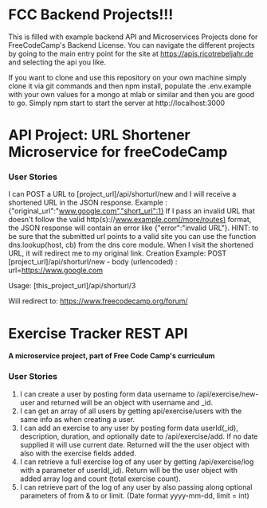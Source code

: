 # FCC Backend Projects!!!

This is filled with example backend API and Microservices Projects done for FreeCodeCamp's Backend License.
You can navigate the different projects by going to the main entry point for the site at https://apis.ricotrebeljahr.de and selecting the api you like.

If you want to clone and use this repository on your own machine simply clone it via git commands and then npm install, populate the .env.example with your own values for a mongo at mlab or similar and then you are good to go. Simply npm start to start the server at http://localhost:3000

# API Project: URL Shortener Microservice for freeCodeCamp

### User Stories

I can POST a URL to [project_url]/api/shorturl/new and I will receive a shortened URL in the JSON response. Example : {"original_url":"www.google.com","short_url":1}
If I pass an invalid URL that doesn't follow the valid http(s)://www.example.com(/more/routes) format, the JSON response will contain an error like {"error":"invalid URL"}. HINT: to be sure that the submitted url points to a valid site you can use the function dns.lookup(host, cb) from the dns core module.
When I visit the shortened URL, it will redirect me to my original link.
Creation Example:
POST [project_url]/api/shorturl/new - body (urlencoded) : url=https://www.google.com

Usage:
[this_project_url]/api/shorturl/3

Will redirect to:
https://www.freecodecamp.org/forum/

# Exercise Tracker REST API

#### A microservice project, part of Free Code Camp's curriculum

### User Stories

1. I can create a user by posting form data username to /api/exercise/new-user and returned will be an object with username and \_id.
2. I can get an array of all users by getting api/exercise/users with the same info as when creating a user.
3. I can add an exercise to any user by posting form data userId(\_id), description, duration, and optionally date to /api/exercise/add. If no date supplied it will use current date. Returned will the the user object with also with the exercise fields added.
4. I can retrieve a full exercise log of any user by getting /api/exercise/log with a parameter of userId(\_id). Return will be the user object with added array log and count (total exercise count).
5. I can retrieve part of the log of any user by also passing along optional parameters of from & to or limit. (Date format yyyy-mm-dd, limit = int)
